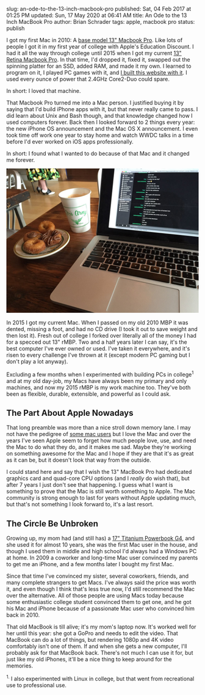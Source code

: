 slug: an-ode-to-the-13-inch-macbook-pro
published: Sat, 04 Feb 2017 at 01:25 PM
updated: Sun, 17 May 2020 at 06:41 AM
title: An Ode to the 13 Inch MacBook Pro
author: Brian Schrader
tags: apple, macbook pro
status: publish

I got my first Mac in 2010: A [base model 13" Macbook Pro][specs]. Like lots of people I got it in my first year of college with Apple's Education Discount. I had it all the way through college until 2015 when I got my current [13" Retina Macbook Pro][rspecs]. In that time, I'd dropped it, fixed it, swapped out the spinning platter for an SSD, added RAM, and made it my own. I learned to program on it, I played PC games with it, and [I built this website with it][my]. I used every ounce of power that 2.4GHz Core2-Duo could spare.

In short: I loved that machine.

That Macbook Pro turned me into a Mac person. I justified buying it by saying that I'd build iPhone apps with it, but that never really came to pass. I did learn about Unix and Bash though, and that knowledge changed how I used computers forever. Back then I looked forward to 2 things every year: the new iPhone OS announcement and the Mac OS X announcement. I even took time off work one year to stay home and watch WWDC talks in a time before I'd ever worked on iOS apps professionally.

In short: I found what I wanted to do because of that Mac and it changed me forever.

![My mac at a donut-shop in portland](/images/blog/doughnuts-and-chai.jpg)

In 2015 I got my current Mac. When I passed on my old 2010 MBP it was dented, missing a foot, and had no CD drive (I took it out to save weight and then lost it). Fresh out of college I forked over literally all of the money I had for a specced out 13" rMBP. Two and a half years later I can say, it's the best computer I've ever owned or used. I've taken it everywhere, and it's risen to every challenge I've thrown at it (except modern PC gaming but I don't play a lot anyway).

Excluding a few months when I experimented with building PCs in college<sup>1</sup> and at my old day-job, my Macs have always been my primary and only machines, and now my 2015 rMBP is my work machine too. They've both been as flexible, durable, extensible, and powerful as I could ask.


## The Part About Apple Nowadays

That long preamble was more than a nice stroll down memory lane. I may not have the pedigree of [some mac users][siracusa] but I love the Mac and over the years I've seen Apple seem to forget how much people love, use, and need the Mac to do what they do, and it makes me sad. Maybe they're working on something awesome for the Mac and I hope if they are that it's as great as it can be, but it doesn't look that way from the outside.

I could stand here and say that I wish the 13" MacBook Pro had dedicated graphics card and quad-core CPU options (and I *really* do wish that), but after 7 years I just don't see that happening. I guess what I want is something to prove that the Mac is still worth something to Apple. The Mac community is strong enough to last for years without Apple updating much, but that's not something I look forward to, it's a last resort.


## The Circle Be Unbroken

Growing up, my mom had (and still has) a [17" Titanium Powerbook G4][g4], and she used it for almost 10 years, she was the first Mac user in the house, and though I used them in middle and high school I'd always had a Windows PC at home. In 2009 a coworker and long-time Mac user convinced my parents to get me an iPhone, and a few months later I bought my first Mac.

Since that time I've convinced my sister, several coworkers, friends, and many complete strangers to get Macs. I've always said the price was worth it, and even though I think that's less true now, I'd still recommend the Mac over the alternative. All of those people are using Macs today because some enthusiastic college student convinced them to get one, and he got his Mac and iPhone because of a passionate Mac user who convinced him back in 2010.

That old MacBook is till alive; it's my mom's laptop now. It's worked well for her until this year: she got a GoPro and needs to edit the video. That MacBook can do a lot of things, but rendering 1080p and 4K video comfortably isn't one of them. If and when she gets a new computer, I'll probably ask for that MacBook back. There's not much I can use it for, but just like my old iPhones, it'll be a nice thing to keep around for the memories.

[g4]: https://en.wikipedia.org/wiki/PowerBook_G4
[my]: /archive/writing-for-a-website-you-built-from-scratch/
[specs]: https://support.apple.com/kb/SP583?locale=en_US
[rspecs]: https://support.apple.com/kb/SP715?locale=en_US
[siracusa]: http://hypercritical.co

<div class="footnote">
<sup>1.</sup> I also experimented with Linux in college, but that went from recreational use to professional use.
</div>
